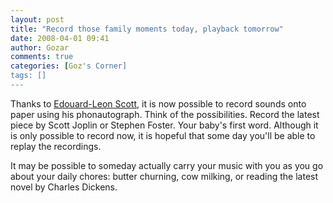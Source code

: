 ```yaml
---
layout: post
title: "Record those family moments today, playback tomorrow"
date: 2008-04-01 09:41
author: Gozar
comments: true
categories: [Goz's Corner]
tags: []
---
```

Thanks to <a href="http://en.wikipedia.org/wiki/Leon_Scott" class="mw-redirect" title="Leon Scott">Edouard-Leon Scott</a>, it is now possible to record sounds onto paper using his phonautograph. Think of the possibilities. Record the latest piece by Scott Joplin or Stephen Foster. Your baby's first word. Although it is only possible to record now, it is hopeful that some day you'll be able to replay the recordings.

It may be possible to someday actually carry your music with you as you go about your daily chores: butter churning, cow milking, or reading the latest novel by Charles Dickens.
